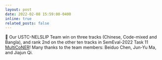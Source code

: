 ```yaml
---
layout: post
date: 2022-02-08 15:59:00-0400
inline: true
related_posts: false
---
```


:tada: Our USTC-NELSLIP Team win on three tracks (Chinese, Code-mixed and Bangla), and rank 2nd on the other ten tracks in SemEval-2022 Task 11 [MultiCoNER](https://multiconer.github.io/)! Many thanks to the team members: Beiduo Chen, Jun-Yu Ma, and Jiajun Qi.
